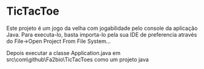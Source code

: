 # TicTacToe

Este projeto é um jogo da velha com jogabilidade pelo console da aplicação Java. Para executa-lo, basta importa-lo pela sua IDE de preferencia através do File->Open Project From File System...

Depois executar a classe Application.java em src\com\github\Fa2bio\TicTacToes como um projeto java